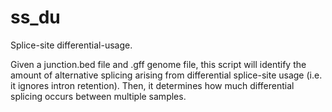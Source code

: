 ss_du
=====
Splice-site differential-usage.

Given a junction.bed file and .gff genome file, this script will identify the
amount of alternative splicing arising from differential splice-site usage (i.e.
it ignores intron retention). Then, it determines how much differential splicing
occurs between multiple samples.
